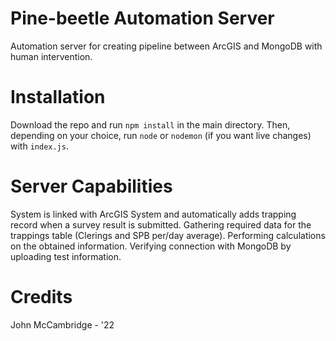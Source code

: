 # Pine-beetle Automation Server

Automation server for creating pipeline between ArcGIS and MongoDB with human intervention.

# Installation

Download the repo and run `npm install` in the main directory.
Then, depending on your choice, run `node` or `nodemon` (if you want live changes) with `index.js`.

# Server Capabilities

System is linked with ArcGIS System and automatically adds trapping record when a survey result is submitted.
Gathering required data for the trappings table (Clerings and SPB per/day average).
Performing calculations on the obtained information.
Verifying connection with MongoDB by uploading test information.

# Credits

John McCambridge - '22



